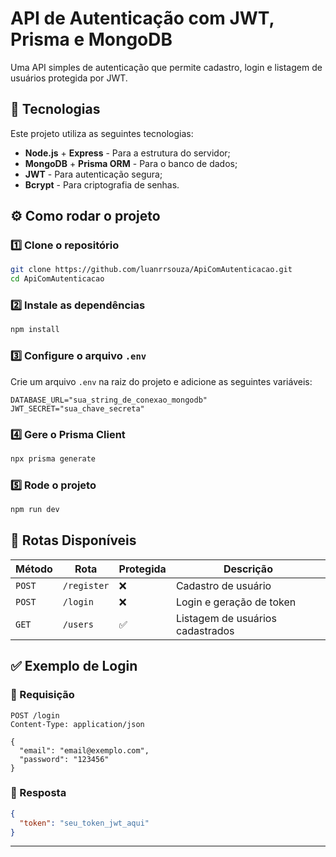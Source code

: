 # API de Autenticação com JWT, Prisma e MongoDB

Uma API simples de autenticação que permite cadastro, login e listagem de usuários protegida por JWT.

## 🚀 Tecnologias

Este projeto utiliza as seguintes tecnologias:

- **Node.js** + **Express** - Para a estrutura do servidor;
- **MongoDB** + **Prisma ORM** - Para o banco de dados;
- **JWT** - Para autenticação segura;
- **Bcrypt** - Para criptografia de senhas.

## ⚙️ Como rodar o projeto

### 1️⃣ Clone o repositório

```bash
git clone https://github.com/luanrrsouza/ApiComAutenticacao.git
cd ApiComAutenticacao
```

### 2️⃣ Instale as dependências

```bash
npm install
```

### 3️⃣ Configure o arquivo `.env`

Crie um arquivo `.env` na raiz do projeto e adicione as seguintes variáveis:

```env
DATABASE_URL="sua_string_de_conexao_mongodb"
JWT_SECRET="sua_chave_secreta"
```

### 4️⃣ Gere o Prisma Client

```bash
npx prisma generate
```

### 5️⃣ Rode o projeto

```bash
npm run dev
```

## 🔑 Rotas Disponíveis

| Método | Rota      | Protegida | Descrição                   |
|---------|-----------|------------|--------------------------------|
| `POST`  | `/register` | ❌         | Cadastro de usuário           |
| `POST`  | `/login`   | ❌         | Login e geração de token    |
| `GET`   | `/users`   | ✅         | Listagem de usuários cadastrados |

## ✅ Exemplo de Login

### 🔹 Requisição

```http
POST /login
Content-Type: application/json

{
  "email": "email@exemplo.com",
  "password": "123456"
}
```

### 🔹 Resposta

```json
{
  "token": "seu_token_jwt_aqui"
}
```

---



